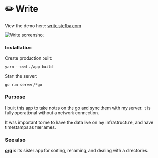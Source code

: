 # ✏️ Write

View the demo here: [write.stefba.com](https://write.stefba.com/)

<img src="https://stefba.com/write-screen4.jpg?v=3" alt="Write screenshot">

### Installation

Create production built:

`yarn --cwd ./app build`

Start the server:

`go run server/*go`

### Purpose

I built this app to take notes on the go and sync them with my server. It is fully operational without a network connection.

It was important to me to have the data live on my infrastructure, and have timestamps as filenames.

### See also

**[org](https://github.com/stefba/org)** is its sister app for sorting, renaming, and dealing with a directories.
